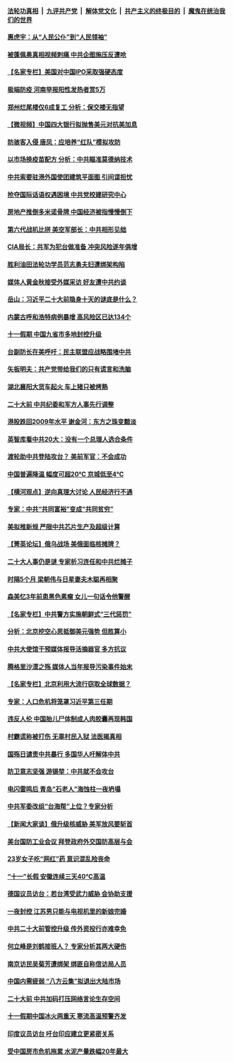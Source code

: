 ####  [法轮功真相](../../../../basic/blob/master/README.md?t=10050701) &nbsp;|&nbsp; [九评共产党](../../../../9ping.md/blob/master/README.md?t=10050701) &nbsp;|&nbsp; [解体党文化](../../../../jtdwh.md/blob/master/README.md?t=10050701)  &nbsp;|&nbsp; [共产主义的终极目的](../../../../gczydzjmd.md/blob/master/README.md?t=10050701) &nbsp;|&nbsp; [魔鬼在统治我们的世界](../../../../mgztzwmdsj.md/blob/master/README.md?t=10050701) 

#### [惠虎宇：从“人民公仆”到“人民领袖”](../pages/nsc413/n13838962.md?t=10050701) 

#### [被蓬佩奥真相视频刺痛 中共企图施压反遭呛](../pages/nsc413/n13838934.md?t=10050701) 

#### [【名家专栏】美国对中国IPO采取强硬态度](../pages/nsc413/n13838731.md?t=10050701) 

#### [极端防疫 河南举报阳性发热者赏5万](../pages/nsc413/n13838700.md?t=10050701) 

#### [郑州烂尾楼仅6成复工 分析：保交楼无指望](../pages/nsc413/n13838860.md?t=10050701) 

#### [【微视频】中国四大银行拟抛售美元对抗美加息](../pages/nsc413/n13838787.md?t=10050701) 

#### [防骇客入侵 唐凤：应培养“红队”模拟攻防](../pages/nsc413/n13838796.md?t=10050701) 

#### [以市场换疫苗配方 分析：中共瞄准莫德纳技术](../pages/nsc413/n13838792.md?t=10050701) 

#### [中共索要驻港外国使团建筑平面图 引间谍担忧](../pages/nsc413/n13838842.md?t=10050701) 

#### [抢夺国际话语权遇困境 中共党校建研究中心](../pages/nsc413/n13838684.md?t=10050701) 

#### [房地产推倒多米诺骨牌 中国经济被指慢慢倒下](../pages/nsc413/n13838727.md?t=10050701) 

#### [第六代战机比拼 美空军部长：中共相形见绌](../pages/nsc413/n13838681.md?t=10050701) 

#### [CIA局长：共军为犯台做准备 冲突风险逐年俱增](../pages/nsc413/n13837946.md?t=10050701) 

#### [胜利油田法轮功学员范志勇夫妇遭绑架构陷](../pages/nsc413/n13838044.md?t=10050701) 

#### [媒体人黄金秋接受外媒采访 好友遭中共约谈](../pages/nsc413/n13838646.md?t=10050701) 

#### [岳山：习近平二十大前隐身十天的谜底是什么？](../pages/nsc413/n13838677.md?t=10050701) 

#### [内蒙古呼和浩特病例暴增 高风险区已达134个](../pages/nsc413/n13838623.md?t=10050701) 

#### [十一假期 中国九省市多地封控升级](../pages/nsc413/n13838534.md?t=10050701) 

#### [台副防长在美呼吁：民主联盟应战略围堵中共](../pages/nsc413/n13838589.md?t=10050701) 

#### [矢板明夫：共产党带给我们的只有谎言和洗脑](../pages/nsc413/n13838517.md?t=10050701) 

#### [湖北襄阳大货车起火 车上猪只被烤熟](../pages/nsc413/n13838426.md?t=10050701) 

#### [二十大前 中共纪委和军方人事先行调整](../pages/nsc413/n13838485.md?t=10050701) 

#### [港股跌回2009年水平 谢金河：东方之珠变黯淡](../pages/nsc413/n13838394.md?t=10050701) 

#### [英智库看中共20大：没有一个总理人选合条件](../pages/nsc413/n13838292.md?t=10050701) 

#### [渡轮助中共登陆攻台？ 美前军官：不会成功](../pages/nsc413/n13838428.md?t=10050701) 

#### [中国普遍降温 幅度可超20℃ 京城低至4℃](../pages/nsc413/n13838373.md?t=10050701) 


#### [【横河观点】逆向真理大讨论 人民经济行不通](../pages/nsc413/n13838280.md?t=10050701) 

#### [专家：中共“共同富裕”变成“共同贫穷”](../pages/nsc413/n13838300.md?t=10050701) 

#### [美拟推新规 严限中共芯片生产及超级计算](../pages/nsc413/n13838241.md?t=10050701) 

#### [【菁英论坛】俄乌战场 美俄面临核摊牌？](../pages/nsc413/n13837616.md?t=10050701) 

#### [二十大人事仍是谜 专家析习连任和中共烂摊子](../pages/nsc413/n13838146.md?t=10050701) 

#### [时隔5个月 梁朝伟与日星妻夫木聪再相聚](../pages/nsc413/n13838260.md?t=10050701) 

#### [森美忆3年前患黑色素瘤 女儿一句话令他警醒](../pages/nsc413/n13838236.md?t=10050701) 

#### [【名家专栏】中共警方实施朝鲜式“三代惩罚”](../pages/nsc413/n13838045.md?t=10050701) 

#### [分析：北京挖空心思抵御美元强势 但胜算小](../pages/nsc413/n13838226.md?t=10050701) 

#### [中共大使馆干预媒体报导活摘器官 多方抗议](../pages/nsc413/n13838214.md?t=10050701) 

#### [腾格里沙漠之殇 媒体人当年报导污染事件始末](../pages/nsc413/n13838217.md?t=10050701) 

#### [【名家专栏】北京利用大流行窃取全球数据？](../pages/nsc413/n13838040.md?t=10050701) 

#### [专家：人口危机将笼罩习近平第三任期](../pages/nsc413/n13837863.md?t=10050701) 

#### [违反人伦 中国胎儿尸体制成人肉胶囊再现韩国](../pages/nsc413/n13837111.md?t=10050701) 

#### [村霸谎称被打伤 无辜村民入狱 法医揭真相](../pages/nsc413/n13838149.md?t=10050701) 

#### [国殇日谴责中共暴行 多国华人吁解体中共](../pages/nsc413/n13838156.md?t=10050701) 

#### [防卫意志坚强 游锡堃：中共就不会攻台](../pages/nsc413/n13837992.md?t=10050701) 

#### [电闪雷鸣后  青岛“石老人”海蚀柱一夜坍塌](../pages/nsc413/n13837958.md?t=10050701) 

#### [中共军委改组“台海帮”上位？专家分析](../pages/nsc413/n13837959.md?t=10050701) 

#### [【新闻大家谈】俄升级核威胁 美军放风要斩首](../pages/nsc413/n13838060.md?t=10050701) 

#### [美台国防工业会议 拜登政府外交国防高层与会](../pages/nsc413/n13837664.md?t=10050701) 

#### [23岁女子吃“网红”药 意识混乱险丧命](../pages/nsc413/n13837896.md?t=10050701) 

#### [“十一”长假 安徽连续三天40℃高温](../pages/nsc413/n13837861.md?t=10050701) 

#### [德国议员访台：若台湾受武力威胁 会协助支援](../pages/nsc413/n13837603.md?t=10050701) 

#### [一夜封控 江苏男只能与电视机里的新娘完婚](../pages/nsc413/n13837806.md?t=10050701) 

#### [中共二十大前管控升级 传外资投行亦难幸免](../pages/nsc413/n13837738.md?t=10050701) 

#### [何立峰是刘鹤接班人？ 专家分析其两大硬伤](../pages/nsc413/n13837737.md?t=10050701) 

#### [南京访民吴菊芳遭绑架 绑匪自称信访局人员](../pages/nsc413/n13837827.md?t=10050701) 

#### [中国内需疲弱 “八方云集”拟退出大陆市场](../pages/nsc413/n13837811.md?t=10050701) 

#### [二十大前 中共加码打压网络言论生存空间](../pages/nsc413/n13837805.md?t=10050701) 

#### [十一假期中国冰火两重天 寒流高温预警齐发](../pages/nsc413/n13837608.md?t=10050701) 

#### [印度议员访台 吁台印应建立更紧密关系](../pages/nsc413/n13837761.md?t=10050701) 

#### [受中国房市危机拖累 水泥产量跌幅20年最大](../pages/nsc413/n13837657.md?t=10050701) 

